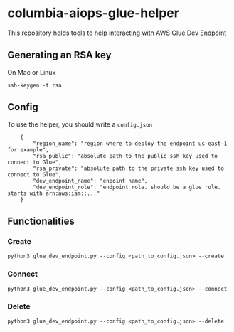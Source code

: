 # columbia-aiops-glue-helper

This repository holds tools to help interacting with AWS Glue Dev Endpoint

## Generating an RSA key

On Mac or Linux

```
ssh-keygen -t rsa
```

## Config

To use the helper, you should write a `config.json`

```
    {
        "region_name": "region where to deploy the endpoint us-east-1 for example",
        "rsa_public": "absolute path to the public ssh key used to connect to Glue",
        "rsa_private": "absolute path to the private ssh key used to connect to Glue",
        "dev_endpoint_name": "enpoint name",
        "dev_endpoint_role": "endpoint role. should be a glue role. starts with arn:aws:iam::..."
    }
```

## Functionalities

### Create
```
python3 glue_dev_endpoint.py --config <path_to_config.json> --create
```
### Connect
```
python3 glue_dev_endpoint.py --config <path_to_config.json> --connect
```
### Delete
```
python3 glue_dev_endpoint.py --config <path_to_config.json> --delete
```
